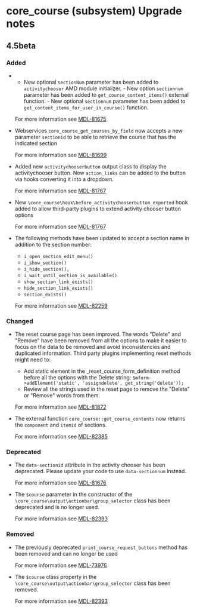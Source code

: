 # core_course (subsystem) Upgrade notes

## 4.5beta

### Added

- - New optional `sectionNum` parameter has been added to `activitychooser` AMD module initializer. - New option `sectionnum` parameter has been added to `get_course_content_items()` external function. - New optional `sectionnum` parameter has been added to `get_content_items_for_user_in_course()` function.

  For more information see [MDL-81675](https://tracker.moodle.org/browse/MDL-81675)
- Webservices `core_course_get_courses_by_field` now accepts a new parameter `sectionid` to be able to retrieve the course that has the indicated section

  For more information see [MDL-81699](https://tracker.moodle.org/browse/MDL-81699)
- Added new `activitychooserbutton` output class to display the activitychooser button. New `action_links` can be added to the button via hooks converting it into a dropdown.

  For more information see [MDL-81767](https://tracker.moodle.org/browse/MDL-81767)
- New `\core_course\hook\before_activitychooserbutton_exported` hook added to allow third-party plugins to extend activity chooser button options

  For more information see [MDL-81767](https://tracker.moodle.org/browse/MDL-81767)
- The following methods have been updated to accept a section name in addition to the section number:
  - `i_open_section_edit_menu()`
  - `i_show_section()`
  - `i_hide_section(),`
  - `i_wait_until_section_is_available()`
  - `show_section_link_exists()`
  - `hide_section_link_exists()`
  - `section_exists()`

  For more information see [MDL-82259](https://tracker.moodle.org/browse/MDL-82259)

### Changed

- The reset course page has been improved. The words "Delete" and "Remove" have been removed from all the options to make it easier to focus on the data to be removed and avoid inconsistencies and duplicated information. Third party plugins implementing reset methods might need to:
  - Add static element in the _reset_course_form_definition method before all the options with the Delete string:
      `$mform->addElement('static', 'assigndelete', get_string('delete'));`
  - Review all the strings used in the reset page to remove the "Delete" or "Remove" words from them.


  For more information see [MDL-81872](https://tracker.moodle.org/browse/MDL-81872)
- The external function `core_course::get_course_contents` now returns the `component` and `itemid` of sections.

  For more information see [MDL-82385](https://tracker.moodle.org/browse/MDL-82385)

### Deprecated

- The `data-sectionid` attribute in the activity chooser has been deprecated. Please update your code to use `data-sectionnum` instead.

  For more information see [MDL-81676](https://tracker.moodle.org/browse/MDL-81676)
- The `$course` parameter in the constructor of the `\core_course\output\actionbar\group_selector` class has been deprecated and is no longer used.

  For more information see [MDL-82393](https://tracker.moodle.org/browse/MDL-82393)

### Removed

- The previously deprecated `print_course_request_buttons` method has been removed and can no longer be used

  For more information see [MDL-73976](https://tracker.moodle.org/browse/MDL-73976)
- The `$course` class property in the `\core_course\output\actionbar\group_selector` class has been removed.

  For more information see [MDL-82393](https://tracker.moodle.org/browse/MDL-82393)
